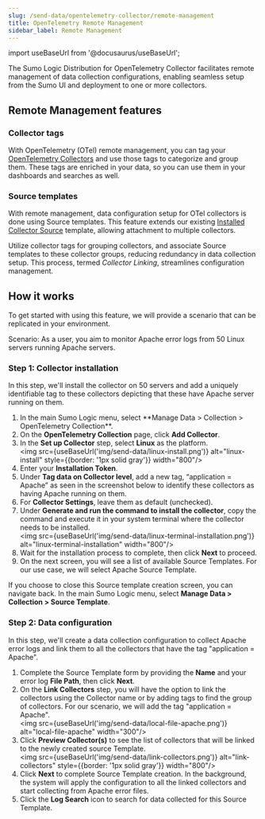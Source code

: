 ```yaml
---
slug: /send-data/opentelemetry-collector/remote-management
title: OpenTelemetry Remote Management
sidebar_label: Remote Management
---
```


import useBaseUrl from '@docusaurus/useBaseUrl';

The Sumo Logic Distribution for OpenTelemetry Collector facilitates remote management of data collection configurations, enabling seamless setup from the Sumo UI and deployment to one or more collectors.

## Remote Management features

### Collector tags

With OpenTelemetry (OTel) remote management, you can tag your [OpenTelemetry Collectors](/docs/send-data/opentelemetry-collector) and use those tags to categorize and group them. These tags are enriched in your data, so you can use them in your dashboards and searches as well.

### Source templates

With remote management, data configuration setup for OTel collectors is done using Source templates. This feature extends our existing [Installed Collector Source](/docs/send-data/installed-collectors/sources) template, allowing attachment to multiple collectors.

Utilize collector tags for grouping collectors, and associate Source templates to these collector groups, reducing redundancy in data collection setup. This process, termed *Collector Linking*, streamlines configuration management.

## How it works

To get started with using this feature, we will provide a scenario that can be replicated in your environment.

Scenario: As a user, you aim to monitor Apache error logs from 50 Linux servers running Apache servers.

### Step 1: Collector installation

In this step, we'll install the collector on 50 servers and add a uniquely identifiable tag to these collectors depicting that these have Apache server running on them.

1. <!--Kanso [**Classic UI**](/docs/get-started/sumo-logic-ui/). Kanso--> In the main Sumo Logic menu, select **Manage Data > Collection > OpenTelemetry Collection**. <!--Kanso <br/>[**New UI**](/docs/get-started/sumo-logic-ui-new/). In the Sumo Logic top menu select **Configuration**, and then under **Data Collection** select **OpenTelemetry Collection**. You can also click the **Go To...** menu at the top of the screen and select **OpenTelemetry Collection**. Kanso-->
1. On the **OpenTelemetry Collection** page, click **Add Collector**.
1. In the **Set up Collector** step, select **Linux** as the platform.<br/><img src={useBaseUrl('img/send-data/linux-install.png')} alt="linux-install" style={{border: '1px solid gray'}} width="800"/>
1. Enter your **Installation Token**.
1. Under **Tag data on Collector level**, add a new tag, “application = Apache” as seen in the screenshot below to identify these collectors as having Apache running on them.
1. For **Collector Settings**, leave them as default (unchecked).
1. Under **Generate and run the command to install the collector**, copy the command and execute it in your system terminal where the collector needs to be installed.<br/><img src={useBaseUrl('img/send-data/linux-terminal-installation.png')} alt="linux-terminal-installation" width="800"/>
1. Wait for the installation process to complete, then click **Next** to proceed.
1. On the next screen, you will see a list of available Source Templates. For our use case, we will select Apache Source Template.

If you choose to close this Source template creation screen, you can navigate back. <!--Kanso [**Classic UI**](/docs/get-started/sumo-logic-ui/). Kanso--> In the main Sumo Logic menu, select **Manage Data > Collection > Source Template**. <!--Kanso <br/>[**New UI**](/docs/get-started/sumo-logic-ui-new/). In the Sumo Logic top menu select **Configuration**, and then under **Data Collection** select **Source Template**.  Kanso-->

### Step 2: Data configuration

In this step, we'll create a data collection configuration to collect Apache error logs and link them to all the collectors that have the tag "application = Apache".

1. Complete the Source Template form by providing the **Name** and your error log **File Path**, then click **Next**.
1. On the **Link Collectors** step, you will have the option to link the collectors using the Collector name or by adding tags to find the group of collectors. For our scenario, we will add the tag "application = Apache".<br/><img src={useBaseUrl('img/send-data/local-file-apache.png')} alt="local-file-apache" width="300"/>
1. Click **Preview Collector(s)** to see the list of collectors that will be linked to the newly created source Template.<br/><img src={useBaseUrl('img/send-data/link-collectors.png')} alt="link-collectors" style={{border: '1px solid gray'}} width="800"/>
1. Click **Next** to complete Source Template creation. In the background, the system will apply the configuration to all the linked collectors and start collecting from Apache error files.
1. Click the **Log Search** icon to search for data collected for this Source Template.
